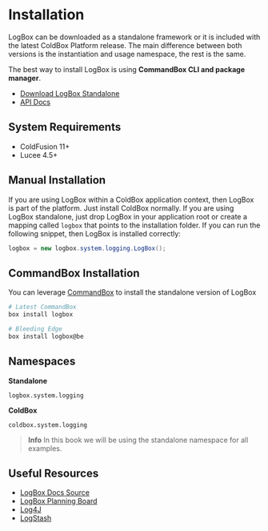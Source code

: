 # Installation

LogBox can be downloaded as a standalone framework or it is included with the latest ColdBox Platform release. The main difference between both versions is the instantiation and usage namespace, the rest is the same.

The best way to install LogBox is using **CommandBox CLI and package manager**.

* [Download LogBox Standalone](https://www.coldbox.org/download)
* [API Docs](https://apidocs.ortussolutions.com/logbox/5.0.0/index.html)

## System Requirements

* ColdFusion 11+
* Lucee 4.5+

## Manual Installation

If you are using LogBox within a ColdBox application context, then LogBox is part of the platform. Just install ColdBox normally. If you are using LogBox standalone, just drop LogBox in your application root or create a mapping called `logbox` that points to the installation folder. If you can run the following snippet, then LogBox is installed correctly:

```java
logbox = new logbox.system.logging.LogBox();
```

## CommandBox Installation

You can leverage [CommandBox](http://www.ortussolutions.com/products/commandbox) to install the standalone version of LogBox

```bash
# Latest CommandBox
box install logbox

# Bleeding Edge
box install logbox@be
```

## Namespaces

**Standalone**

`logbox.system.logging`

**ColdBox**

`coldbox.system.logging`

> **Info** In this book we will be using the standalone namespace for all examples.

## Useful Resources

* [LogBox Docs Source](https://github.com/coldbox/logbox-docs)
* [LogBox Planning Board](https://ortussolutions.atlassian.net/browse/LOGBOX)
* [Log4J](http://logging.apache.org/log4j/2.x/)
* [LogStash](http://logstash.net)

